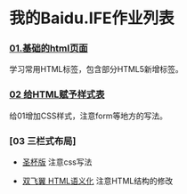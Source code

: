 # 我的Baidu.IFE作业列表

###     [01.基础的html页面](http://yzg1943.github.io/baidu.IFE/task_001.html)
学习常用HTML标签，包含部分HTML5新增标签。

### [02 给HTML赋予样式表](http://yzg1943.github.io/baidu.IFE/task_002.html)
给01增加CSS样式，注意form等地方的写法。

### [03 三栏式布局]
- [圣杯版](http://yzg1943.github.io/baidu.IFE/task_003-sb.html)
    注意css写法

- [双飞翼 HTML语义化](http://yzg1943.github.io/baidu.IFE/task_003-sfy.html)
注意HTML结构的修改
